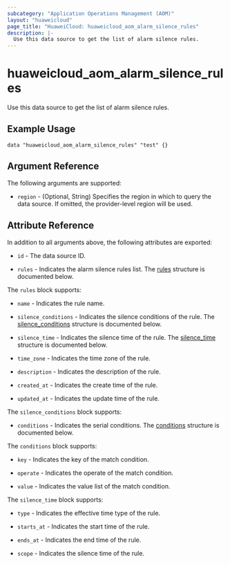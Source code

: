 ```yaml
---
subcategory: "Application Operations Management (AOM)"
layout: "huaweicloud"
page_title: "HuaweiCloud: huaweicloud_aom_alarm_silence_rules"
description: |-
  Use this data source to get the list of alarm silence rules.
---
```


# huaweicloud_aom_alarm_silence_rules

Use this data source to get the list of alarm silence rules.

## Example Usage

```hcl
data "huaweicloud_aom_alarm_silence_rules" "test" {}
```

## Argument Reference

The following arguments are supported:

* `region` - (Optional, String) Specifies the region in which to query the data source.
  If omitted, the provider-level region will be used.

## Attribute Reference

In addition to all arguments above, the following attributes are exported:

* `id` - The data source ID.

* `rules` - Indicates the alarm silence rules list.
  The [rules](#attrblock--rules) structure is documented below.

<a name="attrblock--rules"></a>
The `rules` block supports:

* `name` - Indicates the rule name.

* `silence_conditions` - Indicates the silence conditions of the rule.
  The [silence_conditions](#attrblock--rules--silence_conditions) structure is documented below.

* `silence_time` - Indicates the silence time of the rule.
  The [silence_time](#attrblock--rules--silence_time) structure is documented below.

* `time_zone` - Indicates the time zone of the rule.

* `description` - Indicates the description of the rule.

* `created_at` - Indicates the create time of the rule.

* `updated_at` - Indicates the update time of the rule.

<a name="attrblock--rules--silence_conditions"></a>
The `silence_conditions` block supports:

* `conditions` - Indicates the serial conditions.
  The [conditions](#attrblock--rules--silence_conditions--conditions) structure is documented below.

<a name="attrblock--rules--silence_conditions--conditions"></a>
The `conditions` block supports:

* `key` - Indicates the key of the match condition.

* `operate` - Indicates the operate of the match condition.

* `value` - Indicates the value list of the match condition.

<a name="attrblock--rules--silence_time"></a>
The `silence_time` block supports:

* `type` - Indicates the effective time type of the rule.

* `starts_at` - Indicates the start time of the rule.

* `ends_at` - Indicates the end time of the rule.

* `scope` - Indicates the silence time of the rule.
